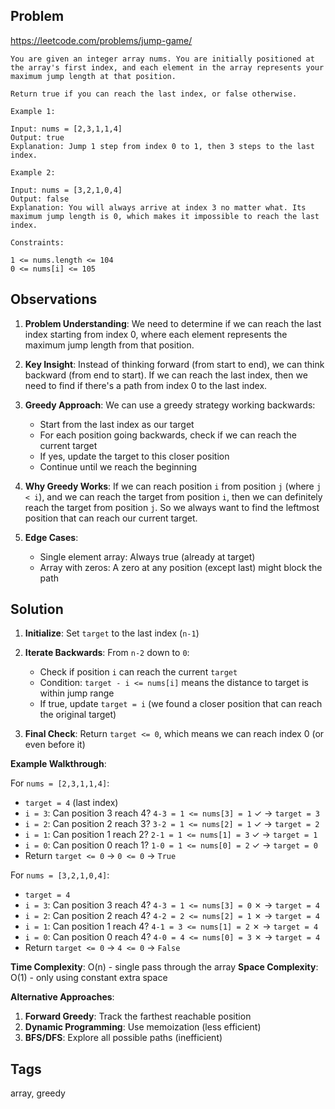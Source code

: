 ## Problem

https://leetcode.com/problems/jump-game/

```
You are given an integer array nums. You are initially positioned at the array's first index, and each element in the array represents your maximum jump length at that position.

Return true if you can reach the last index, or false otherwise.

Example 1:

Input: nums = [2,3,1,1,4]
Output: true
Explanation: Jump 1 step from index 0 to 1, then 3 steps to the last index.

Example 2:

Input: nums = [3,2,1,0,4]
Output: false
Explanation: You will always arrive at index 3 no matter what. Its maximum jump length is 0, which makes it impossible to reach the last index.

Constraints:

1 <= nums.length <= 104
0 <= nums[i] <= 105
```

## Observations

1. **Problem Understanding**: We need to determine if we can reach the last index starting from index 0, where each element represents the maximum jump length from that position.

2. **Key Insight**: Instead of thinking forward (from start to end), we can think backward (from end to start). If we can reach the last index, then we need to find if there's a path from index 0 to the last index.

3. **Greedy Approach**: We can use a greedy strategy working backwards:
   - Start from the last index as our target
   - For each position going backwards, check if we can reach the current target
   - If yes, update the target to this closer position
   - Continue until we reach the beginning

4. **Why Greedy Works**: If we can reach position `i` from position `j` (where `j < i`), and we can reach the target from position `i`, then we can definitely reach the target from position `j`. So we always want to find the leftmost position that can reach our current target.

5. **Edge Cases**:
   - Single element array: Always true (already at target)
   - Array with zeros: A zero at any position (except last) might block the path

## Solution

1. **Initialize**: Set `target` to the last index (`n-1`)

2. **Iterate Backwards**: From `n-2` down to `0`:
   - Check if position `i` can reach the current `target`
   - Condition: `target - i <= nums[i]` means the distance to target is within jump range
   - If true, update `target = i` (we found a closer position that can reach the original target)

3. **Final Check**: Return `target <= 0`, which means we can reach index 0 (or even before it)

**Example Walkthrough**:

For `nums = [2,3,1,1,4]`:
- `target = 4` (last index)
- `i = 3`: Can position 3 reach 4? `4-3 = 1 <= nums[3] = 1` ✓ → `target = 3`
- `i = 2`: Can position 2 reach 3? `3-2 = 1 <= nums[2] = 1` ✓ → `target = 2`  
- `i = 1`: Can position 1 reach 2? `2-1 = 1 <= nums[1] = 3` ✓ → `target = 1`
- `i = 0`: Can position 0 reach 1? `1-0 = 1 <= nums[0] = 2` ✓ → `target = 0`
- Return `target <= 0` → `0 <= 0` → `True`

For `nums = [3,2,1,0,4]`:
- `target = 4`
- `i = 3`: Can position 3 reach 4? `4-3 = 1 <= nums[3] = 0` ✗ → `target = 4`
- `i = 2`: Can position 2 reach 4? `4-2 = 2 <= nums[2] = 1` ✗ → `target = 4`
- `i = 1`: Can position 1 reach 4? `4-1 = 3 <= nums[1] = 2` ✗ → `target = 4`
- `i = 0`: Can position 0 reach 4? `4-0 = 4 <= nums[0] = 3` ✗ → `target = 4`
- Return `target <= 0` → `4 <= 0` → `False`

**Time Complexity**: O(n) - single pass through the array
**Space Complexity**: O(1) - only using constant extra space

**Alternative Approaches**:
1. **Forward Greedy**: Track the farthest reachable position
2. **Dynamic Programming**: Use memoization (less efficient)
3. **BFS/DFS**: Explore all possible paths (inefficient)

## Tags

array, greedy
